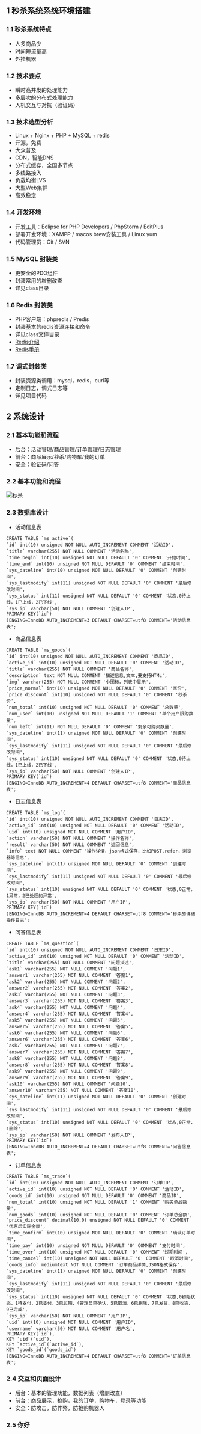## 1 秒杀系统系统环境搭建

### 1.1 秒杀系统特点

- 人多商品少
- 时间短流量高
- 外挂机器

### 1.2 技术要点

- 瞬时高并发的处理能力
- 多层次的分布式处理能力
- 人机交互与对抗（验证码）

### 1.3 技术选型分析

- Linux + Nginx + PHP + MySQL + redis
- 开源，免费
- 大众普及
- CDN，智能DNS
- 分布式缓存，全国多节点
- 多线路接入
- 负载均衡LVS
- 大型Web集群
- 高效稳定

### 1.4 开发环境

- 开发工具：Eclipse for PHP Developers / PhpStorm / EditPlus
- 部署开发环境：XAMPP / macos brew安装工具 / Linux yum
- 代码管理员：Git / SVN

### 1.5 MySQL 封装类

- 更安全的PDO组件
- 封装常用的增删改查
- 详见class目录

### 1.6 Redis 封装类

- PHP客户端：phpredis / Predis
- 封装基本的redis资源连接和命令
- 详见class文件目录
- [Redis介绍](https://redis.io/documentation)
- [Redis手册](https://redis.io/commands)

### 1.7 调式封装类

- 封装资源类调用：mysql，redis，curl等
- 定制日志，调式日志等
- 详见项目代码

## 2 系统设计

### 2.1 基本功能和流程

- 后台：活动管理/商品管理/订单管理/日志管理
- 前台：商品展示/秒杀/购物车/我的订单
- 安全：验证码/问答

### 2.2 基本功能和流程

![秒杀](seckill.png)

### 2.3 数据库设计

- 活动信息表

```
CREATE TABLE `ms_active`(
`id` int(10) unsigned NOT NULL AUTO_INCREMENT COMMENT '活动ID',
`title` varchar(255) NOT NULL COMMENT '活动名称',
`time_begin` int(10) unsigned NOT NULL DEFAULT '0' COMMENT '开始时间',
`time_end` int(10) unsigned NOT NULL DEFAULT '0' COMMENT '结束时间',
`sys_dateline` int(10) unsigned NOT NULL DEFAULT '0' COMMENT '创建时间',
`sys_lastmodify` int(11) unsigned NOT NULL DEFAULT '0' COMMENT '最后修改时间',
`sys_status` int(11) unsigned NOT NULL DEFAULT '0' COMMENT '状态,0待上线，1已上线，2已下线',
`sys_ip` varchar(50) NOT NULL COMMENT '创建人IP',
PRIMARY KEY(`id`)
)ENGING=InnoDB AUTO_INCREMENT=3 DEFAULT CHARSET=utf8 COMMENT='活动信息表';
```

- 商品信息表

```
CREATE TABLE `ms_goods`(
`id` int(10) unsigned NOT NULL AUTO_INCREMENT COMMENT '商品ID',
`active_id` int(10) unsigned NOT NULL DEFAULT '0' COMMENT '活动ID',
`title` varchar(255) NOT NULL COMMENT '商品名称',
`description` text NOT NULL COMMENT '描述信息,文本,要支持HTML',
`img` varchar(255) NOT NULL COMMENT '小图标，列表中显示',
`price_normal` int(10) unsigned NOT NULL DEFAULT '0' COMMENT '原价',
`price_discount` int(10) unsigned NOT NULL DEFAULT '0' COMMENT '秒杀价',
`num_total` int(10) unsigned NOT NULL DEFAULT '0' COMMENT '总数量',
`num_user` int(10) unsigned NOT NULL DEFAULT '1' COMMENT '单个用户限购数量',
`num_left` int(11) NOT NULL DEFAULT '0' COMMENT '剩余可购买数量',
`sys_dateline` int(11) unsigned NOT NULL DEFAULT '0' COMMENT '创建时间',
`sys_lastmodify` int(11) unsigned NOT NULL DEFAULT '0' COMMENT '最后修改时间',
`sys_status` int(10) unsigned NOT NULL DEFAULT '0' COMMENT '状态,0待上线，1已上线，2已下线',
`sys_ip` varchar(50) NOT NULL COMMENT '创建人IP',
PRIMARY KEY(`id`)
)ENGING=InnoDB AUTO_INCREMENT=4 DEFAULT CHARSET=utf8 COMMENT='商品信息表';
```

- 日志信息表

```
CREATE TABLE `ms_log`(
`id` int(10) unsigned NOT NULL AUTO_INCREMENT COMMENT '日志ID',
`active_id` int(10) unsigned NOT NULL DEFAULT '0' COMMENT '活动ID',
`uid` int(10) unsigned NOT NULL COMMENT '用户ID',
`action` varchar(50) NOT NULL COMMENT '操作名称',
`result` varchar(50) NOT NULL COMMENT '返回信息',
`info` text NOT NULL COMMENT '操作详情，json格式保存，比如POST,refer，浏览器等信息',
`sys_dateline` int(11) unsigned NOT NULL DEFAULT '0' COMMENT '创建时间',
`sys_lastmodify` int(11) unsigned NOT NULL DEFAULT '0' COMMENT '最后修改时间',
`sys_status` int(10) unsigned NOT NULL DEFAULT '0' COMMENT '状态,0正常，1异常，2已处理的异常',
`sys_ip` varchar(50) NOT NULL COMMENT '用户IP',
PRIMARY KEY(`id`)
)ENGING=InnoDB AUTO_INCREMENT=4 DEFAULT CHARSET=utf8 COMMENT='秒杀的详细操作日志';
```

- 问答信息表

```
CREATE TABLE `ms_question`(
`id` int(10) unsigned NOT NULL AUTO_INCREMENT COMMENT '日志ID',
`active_id` int(10) unsigned NOT NULL DEFAULT '0' COMMENT '活动ID',
`title` varchar(255) NOT NULL COMMENT '问题描述',
`ask1` varchar(255) NOT NULL COMMENT '问题1',
`answer1` varchar(255) NOT NULL COMMENT '答案1',
`ask2` varchar(255) NOT NULL COMMENT '问题2',
`answer2` varchar(255) NOT NULL COMMENT '答案2',
`ask3` varchar(255) NOT NULL COMMENT '问题3',
`answer3` varchar(255) NOT NULL COMMENT '答案3',
`ask4` varchar(255) NOT NULL COMMENT '问题4',
`answer4` varchar(255) NOT NULL COMMENT '答案4',
`ask5` varchar(255) NOT NULL COMMENT '问题5',
`answer5` varchar(255) NOT NULL COMMENT '答案5',
`ask6` varchar(255) NOT NULL COMMENT '问题6',
`answer6` varchar(255) NOT NULL COMMENT '答案6',
`ask7` varchar(255) NOT NULL COMMENT '问题7',
`answer7` varchar(255) NOT NULL COMMENT '答案7',
`ask8` varchar(255) NOT NULL COMMENT '问题8',
`answer8` varchar(255) NOT NULL COMMENT '答案8',
`ask9` varchar(255) NOT NULL COMMENT '问题9',
`answer9` varchar(255) NOT NULL COMMENT '答案9',
`ask10` varchar(255) NOT NULL COMMENT '问题10',
`answer10` varchar(255) NOT NULL COMMENT '答案10',
`sys_dateline` int(11) unsigned NOT NULL DEFAULT '0' COMMENT '创建时间',
`sys_lastmodify` int(11) unsigned NOT NULL DEFAULT '0' COMMENT '最后修改时间',
`sys_status` int(10) unsigned NOT NULL DEFAULT '0' COMMENT '状态,0正常，1删除',
`sys_ip` varchar(50) NOT NULL COMMENT '发布人IP',
PRIMARY KEY(`id`)
)ENGING=InnoDB AUTO_INCREMENT=4 DEFAULT CHARSET=utf8 COMMENT='问答信息表';
```

- 订单信息表

```
CREATE TABLE `ms_trade`(
`id` int(10) unsigned NOT NULL AUTO_INCREMENT COMMENT '订单ID',
`active_id` int(10) unsigned NOT NULL DEFAULT '0' COMMENT '活动ID',
`goods_id` int(10) unsigned NOT NULL DEFAULT '0' COMMENT '商品ID',
`num_total` int(10) unsigned NOT NULL DEFAULT '1' COMMENT '购买单品数量',
`num_goods` int(10) unsigned NOT NULL DEFAULT '0' COMMENT '订单总金额',
`price_discount` decimal(10,0) unsigned NOT NULL DEFAULT '0' COMMENT '优惠后实际金额',
`time_confirm` int(10) unsigned NOT NULL DEFAULT '0' COMMENT '确认订单时间',
`time_pay` int(10) unsigned NOT NULL DEFAULT '0' COMMENT '支付时间',
`time_over` int(10) unsigned NOT NULL DEFAULT '0' COMMENT '过期时间',
`time_cancel` int(10) unsigned NOT NULL DEFAULT '0' COMMENT '取消时间',
`goods_info` mediumtext NOT NULL COMMENT '订单商品详情,JSON格式保存',
`sys_dateline` int(11) unsigned NOT NULL DEFAULT '0' COMMENT '创建时间',
`sys_lastmodify` int(11) unsigned NOT NULL DEFAULT '0' COMMENT '最后修改时间',
`sys_status` int(10) unsigned NOT NULL DEFAULT '0' COMMENT '状态,0初始状态，1待支付，2已支付，3已过期，4管理员已确认，5已取消，6已删除，7已发货，8已收货，9已完成',
`sys_ip` varchar(50) NOT NULL COMMENT '用户IP',
`uid` int(10) unsigned NOT NULL COMMENT '用户ID',
`username` varchar(50) NOT NULL COMMENT '用户名',
PRIMARY KEY(`id`),
KEY `uid`(`uid`),
KEY `active_id`(`active_id`),
KEY `goods_id`(`goods_id`)
)ENGING=InnoDB AUTO_INCREMENT=4 DEFAULT CHARSET=utf8 COMMENT='订单信息表';
```

### 2.4 交互和页面设计

- 后台：基本的管理功能，数据列表（增删改查）
- 前台：商品展示，抢购，我的订单，购物车，登录等功能
- 安全：防攻击，防作弊，防抢购机器人

### 2.5 你好